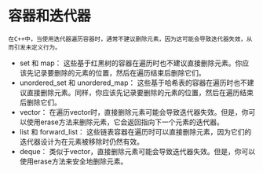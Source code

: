 # 容器和迭代器
`在C++中，当使用迭代器遍历容器时，通常不建议删除元素，因为这可能会导致迭代器失效，从而引发未定义行为。`

* set 和 map：
这些基于红黑树的容器在遍历时也不建议直接删除元素。你应该先记录要删除的元素的位置，然后在遍历结束后删除它们。
* unordered_set 和 unordered_map：
这些基于哈希表的容器在遍历时也不建议直接删除元素。同样，你应该先记录要删除的元素的位置，然后在遍历结束后删除它们。
* vector：
在遍历vector时，直接删除元素可能会导致迭代器失效。但是，你可以使用erase方法来删除元素，它会返回指向下一个元素的迭代器。
* list 和 forward_list：
这些链表容器在遍历时可以直接删除元素，因为它们的迭代器设计为在元素被移除时仍然有效。
* deque：
类似于vector，直接删除元素可能会导致迭代器失效。但是，你可以使用erase方法来安全地删除元素。
